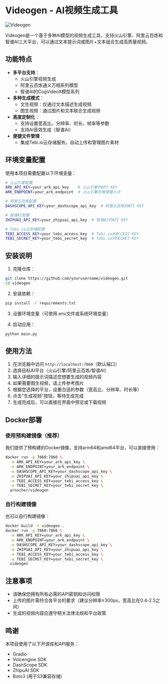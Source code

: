 # Videogen - AI视频生成工具

![Videogen](assets/creation-light.svg)

Videogen是一个基于多种AI模型的视频生成工具，支持火山引擎、阿里云百炼和智谱AI三大平台，可以通过文本提示词或图片+文本组合生成高质量视频。

## 功能特点

- **多平台支持**：
  - 火山引擎视频生成
  - 阿里云百炼通义万相系列模型
  - 智谱AI的CogVideoX模型系列
- **多种生成模式**：
  - 文生视频：仅通过文本描述生成视频
  - 图生视频：通过图片和文本联合生成视频
- **高度定制化**：
  - 支持设置宽高比、分辨率、时长、帧率等参数
  - 支持AI音效生成（智谱AI）
- **便捷文件管理**：
  - 集成Tebi.io云存储服务，自动上传和管理图片素材

## 环境变量配置

使用本项目需要配置以下环境变量：

```bash
# 火山引擎配置
ARK_API_KEY=your_ark_api_key    # 火山引擎的API KEY
ARK_ENDPOINT=your_ark_endpoint  # 火山引擎的推理接入点

# 阿里云百炼配置
DASHSCOPE_API_KEY=your_dashscope_api_key  # 阿里云百炼的API KEY

# 智谱AI配置
ZHIPUAI_API_KEY=your_zhipuai_api_key  # 智谱AI的API KEY

# Tebi.io云存储配置
TEBI_ACCESS_KEY=your_tebi_access_key  # Tebi.io的ACCESS KEY
TEBI_SECRET_KEY=your_tebi_secret_key  # Tebi.io的SECRET KEY
```

## 安装说明

1. 克隆仓库：

```bash
git clone https://github.com/yourusername/videogen.git
cd videogen
```

2. 安装依赖：

```bash
pip install -r requirements.txt
```

3. 设置环境变量（可使用.env文件或系统环境变量）

4. 启动应用：

```bash
python main.py
```

## 使用方法

1. 在浏览器中访问 `http://localhost:7860`（默认端口）
2. 选择目标AI平台（火山引擎/阿里云百炼/智谱AI）
3. 输入详细的提示词描述您想要生成的视频内容
4. 如果需要图生视频，请上传参考图片
5. 根据您选择的平台，设置合适的参数（宽高比、分辨率、时长等）
6. 点击"生成视频"按钮，等待生成完成
7. 生成完成后，可以直接在界面中预览或下载视频

## Docker部署

### 使用预构建镜像（推荐）

我们提供了预构建的Docker镜像，支持arm64和amd64平台，可以直接使用：

```bash
docker run -p 7860:7860 \
  -e ARK_API_KEY=your_ark_api_key \
  -e ARK_ENDPOINT=your_ark_endpoint \
  -e DASHSCOPE_API_KEY=your_dashscope_api_key \
  -e ZHIPUAI_API_KEY=your_zhipuai_api_key \
  -e TEBI_ACCESS_KEY=your_tebi_access_key \
  -e TEBI_SECRET_KEY=your_tebi_secret_key \
  arnocher/videogen
```

### 自行构建镜像

也可以自行构建镜像：

```bash
docker build -t videogen .
docker run -p 7860:7860 \
  -e ARK_API_KEY=your_ark_api_key \
  -e ARK_ENDPOINT=your_ark_endpoint \
  -e DASHSCOPE_API_KEY=your_dashscope_api_key \
  -e ZHIPUAI_API_KEY=your_zhipuai_api_key \
  -e TEBI_ACCESS_KEY=your_tebi_access_key \
  -e TEBI_SECRET_KEY=your_tebi_secret_key \
  videogen
```

## 注意事项

- 请确保您拥有所有必需的API密钥和访问权限
- 上传的图片需符合各平台的要求（建议分辨率≥300px，宽高比在0.4-2.5之间）
- 生成的视频内容应遵守相关法律法规和平台政策

## 鸣谢

本项目使用了以下开源库和API服务：
- Gradio
- Volcengine SDK
- DashScope SDK
- ZhipuAI SDK
- Boto3 (用于S3兼容存储) 